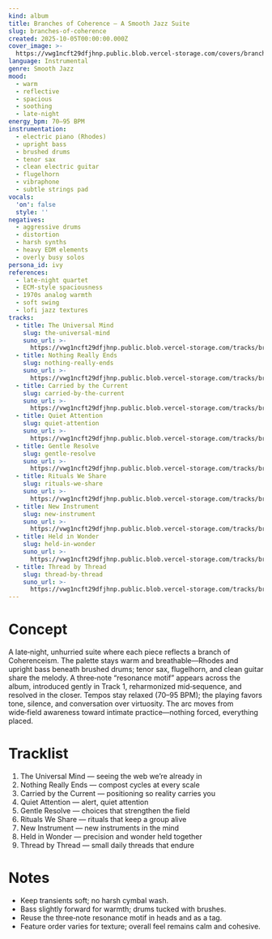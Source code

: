 ```yaml
---
kind: album
title: Branches of Coherence — A Smooth Jazz Suite
slug: branches-of-coherence
created: 2025-10-05T00:00:00.000Z
cover_image: >-
  https://vwg1ncft29dfjhnp.public.blob.vercel-storage.com/covers/branches-of-coherence.png
language: Instrumental
genre: Smooth Jazz
mood:
  - warm
  - reflective
  - spacious
  - soothing
  - late‑night
energy_bpm: 70–95 BPM
instrumentation:
  - electric piano (Rhodes)
  - upright bass
  - brushed drums
  - tenor sax
  - clean electric guitar
  - flugelhorn
  - vibraphone
  - subtle strings pad
vocals:
  'on': false
  style: ''
negatives:
  - aggressive drums
  - distortion
  - harsh synths
  - heavy EDM elements
  - overly busy solos
persona_id: ivy
references:
  - late‑night quartet
  - ECM‑style spaciousness
  - 1970s analog warmth
  - soft swing
  - lofi jazz textures
tracks:
  - title: The Universal Mind
    slug: the-universal-mind
    suno_url: >-
      https://vwg1ncft29dfjhnp.public.blob.vercel-storage.com/tracks/branches-of-coherence--the-universal-mind.mp3
  - title: Nothing Really Ends
    slug: nothing-really-ends
    suno_url: >-
      https://vwg1ncft29dfjhnp.public.blob.vercel-storage.com/tracks/branches-of-coherence--nothing-really-ends.mp3
  - title: Carried by the Current
    slug: carried-by-the-current
    suno_url: >-
      https://vwg1ncft29dfjhnp.public.blob.vercel-storage.com/tracks/branches-of-coherence--carried-by-the-current.mp3
  - title: Quiet Attention
    slug: quiet-attention
    suno_url: >-
      https://vwg1ncft29dfjhnp.public.blob.vercel-storage.com/tracks/branches-of-coherence--quiet-attention.mp3
  - title: Gentle Resolve
    slug: gentle-resolve
    suno_url: >-
      https://vwg1ncft29dfjhnp.public.blob.vercel-storage.com/tracks/branches-of-coherence--gentle-resolve.mp3
  - title: Rituals We Share
    slug: rituals-we-share
    suno_url: >-
      https://vwg1ncft29dfjhnp.public.blob.vercel-storage.com/tracks/branches-of-coherence--rituals-we-share.mp3
  - title: New Instrument
    slug: new-instrument
    suno_url: >-
      https://vwg1ncft29dfjhnp.public.blob.vercel-storage.com/tracks/branches-of-coherence--new-instrument.mp3
  - title: Held in Wonder
    slug: held-in-wonder
    suno_url: >-
      https://vwg1ncft29dfjhnp.public.blob.vercel-storage.com/tracks/branches-of-coherence--held-in-wonder.mp3
  - title: Thread by Thread
    slug: thread-by-thread
    suno_url: >-
      https://vwg1ncft29dfjhnp.public.blob.vercel-storage.com/tracks/branches-of-coherence--thread-by-thread.mp3
---
```


# Concept
A late‑night, unhurried suite where each piece reflects a branch of Coherenceism. The palette stays warm and breathable—Rhodes and upright bass beneath brushed drums; tenor sax, flugelhorn, and clean guitar share the melody. A three‑note “resonance motif” appears across the album, introduced gently in Track 1, reharmonized mid‑sequence, and resolved in the closer. Tempos stay relaxed (70–95 BPM); the playing favors tone, silence, and conversation over virtuosity. The arc moves from wide‑field awareness toward intimate practice—nothing forced, everything placed.

# Tracklist
1. The Universal Mind — seeing the web we’re already in
2. Nothing Really Ends — compost cycles at every scale
3. Carried by the Current — positioning so reality carries you
4. Quiet Attention — alert, quiet attention
5. Gentle Resolve — choices that strengthen the field
6. Rituals We Share — rituals that keep a group alive
7. New Instrument — new instruments in the mind
8. Held in Wonder — precision and wonder held together
9. Thread by Thread — small daily threads that endure

# Notes
- Keep transients soft; no harsh cymbal wash.  
- Bass slightly forward for warmth; drums tucked with brushes.  
- Reuse the three‑note resonance motif in heads and as a tag.  
- Feature order varies for texture; overall feel remains calm and cohesive.

